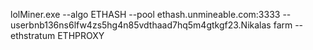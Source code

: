 lolMiner.exe --algo ETHASH --pool ethash.unmineable.com:3333 --userbnb136ns6lfw4zs5hg4n85vdthaad7hq5m4gtkgf23.Nikalas farm --ethstratum ETHPROXY
